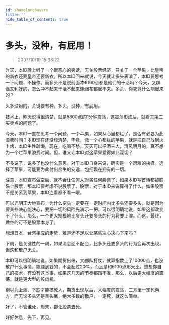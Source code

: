 ```yaml
---
id: shamelongbuyers 
title: ''
hide_table_of_contents: true
---
```


# 多头，没种，有屁用！

> 2007/10/19 15:33:22

<div style={{color: '#009900', fontWeight: '500', fontSize: '18px'}}>

昨天，本ID晚上听了一个很恶心的笑话，无关股票经济，只关于一个苹果，比皇帝的新衣还要皇帝还要新衣。所以本ID回来就说，今天就让多头表演了，本ID要思考一下问题，不操作。而多头不是说前面冲6100点都是他们的干活吗？今天，又辟谣又利好的，怎么冲不起来干活不起来连烟花都起不来。多头，你究竟什么能起来的？
 
头多没用的，关键要有种。多头，没种，有屁用。
 
技术上，昨天说得很清楚，就是5800点的1分钟震荡，这震荡形成后，就看其第三买卖点的问题了。
 
今天，本ID一直在思考一个问题，一个苹果，如果从心里都烂了，是否有必要为此浪费时间？本ID现在还没想清楚，毕竟，救一个心都烂的苹果，就是把自己放到火上烤，本ID生性疏懒，现在，吃喝不愁，天天可以把酒三人，清风明月的，真不想为一个烂苹果浪费时间。但，谁又让本ID对这苹果爱得如此深切？
 
不多说了，说多了也没什么意思。对于本ID自身来说，确实是一个艰难的抉择。选择了苹果，可能要为此付出余生的安逸，包括现在拥有的一切。
 
注意，本ID宣布做空后，就不会让任何人对买任何股票了，如果本ID写首诗都被联系上股票，那本ID要考虑不说股票了。股票，对于本ID来说算得了什么。如果股票不是关系到苹果，本ID连看都不看一眼。
 
可以光明正大地宣布，为什么空头一定要在一定时间内比多头还要多头，就是因为要某些决心能决心，要把一切的风险先演示一把。可以很明确地说，如果这都改变不了什么，那么，一个更大规模地比多头还要多头的行为将要上演，而这，最终，做空的可不是股票本身了。
 
想想日本、台湾相应的走势，难道还不足以让某些决心决心下来吗？
 
下周，是关键性的一周，如果消息面不配合，比多头还要多头的行为会再次出现，但这和散户无关。
 
本ID可以很明确地说，如果期货出来，大部队打仗，就算指数上了10000点，也没散户什么事情，能赚到钱的，不会超过20%，而且是和6100点那天比。想想你自己的技术，有没有这本事，如果这几天的节奏都踏不准，那么，以后更大幅度的震荡，就是更大型的绞肉机。
 
别以为上涨、下跌才能搞死人，期货出现以后，大幅度的震荡，三方里一定死两方，而无论多头还是空头赢，绝大多数的散户，一定死，就这么简单。
 
好了，不管谁死，周末，都让股票去死。
 
好好休息，先下，再见。

</div>